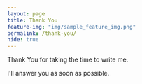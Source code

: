 ```yaml
---
layout: page
title: Thank You
feature-img: "img/sample_feature_img.png"
permalink: /thank-you/
hide: true
---
```


Thank You for taking the time to write me.

I'll answer you as soon as possible.
